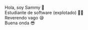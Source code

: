 Hola, soy Sammy 👋
<br>
Estudiante de software (explotado) 🐱‍👤
<br>
Reverendo vago 😪
<br>
Buena onda 😎


